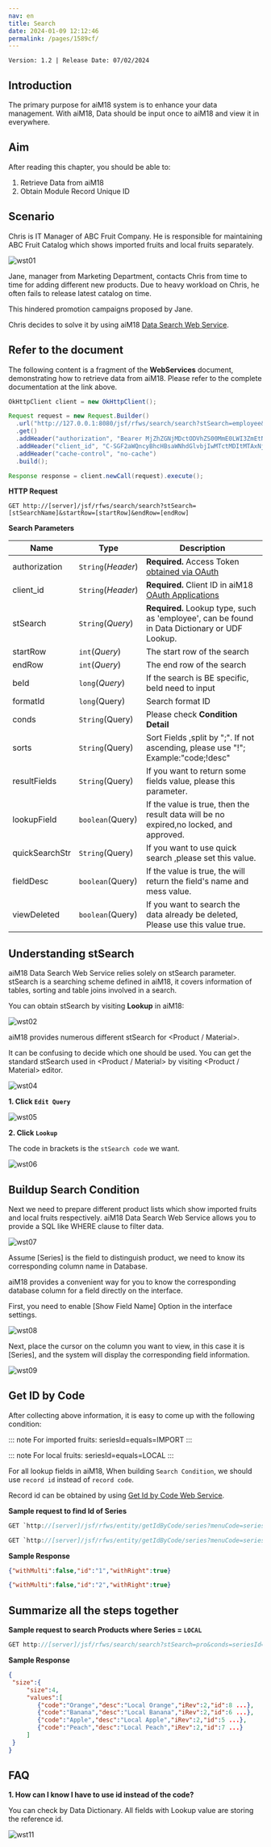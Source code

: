 ```yaml
---
nav: en
title: Search
date: 2024-01-09 12:12:46
permalink: /pages/1589cf/
---
```


`Version: 1.2 | Release Date: 07/02/2024`

## Introduction

The primary purpose for aiM18 system is to enhance your data management. With aiM18, Data should be input once to aiM18 and view it in everywhere.

## Aim

After reading this chapter, you should be able to:

1. Retrieve Data from aiM18
2. Obtain Module Record Unique ID

## Scenario

Chris is IT Manager of ABC Fruit Company. He is responsible for maintaining ABC Fruit Catalog which shows imported fruits and local fruits separately.

![wst01](/assets/wst01.png)

Jane, manager from Marketing Department, contacts Chris from time to time for adding different new products. Due to heavy workload on Chris, he often fails to release latest catalog on time. 

This hindered promotion campaigns proposed by Jane.

Chris decides to solve it by using aiM18 [Data Search Web Service](/pages/c79a4a/#data-search-web-service).

## Refer to the document

The following content is a fragment of the **WebServices** document, demonstrating how to retrieve data from aiM18. 
Please refer to the complete documentation at the link above.

```java
OkHttpClient client = new OkHttpClient();

Request request = new Request.Builder()
  .url("http://127.0.0.1:8080/jsf/rfws/search/search?stSearch=employee&startRow=1&endRow=10")
  .get()
  .addHeader("authorization", "Bearer MjZhZGNjMDctODVhZS00MmE0LWI3ZmEtNzRhMTQwZGZiNTY0")
  .addHeader("client_id", "C-SGF2aWQncyBhcHBsaWNhdGlvbjIwMTctMDItMTAxNjc=")
  .addHeader("cache-control", "no-cache")
  .build();

Response response = client.newCall(request).execute();
```

**HTTP Request**

`GET http://[server]/jsf/rfws/search/search?stSearch=[stSearchName]&startRow=[startRow]&endRow=[endRow]`


**Search Parameters**

| Name           | Type               | Description                              |
| -------------- | ------------------ | ---------------------------------------- |
| authorization  | `String`(*Header*) | **Required.** Access Token [obtained via OAuth](/pages/b24673/) |
| client_id      | `String`(*Header*) | **Required.** Client ID in aiM18 [OAuth Applications](/pages/b24673/) |
| stSearch       | `String`(*Query*)  | **Required.**  Lookup type, such as 'employee', can be found in Data Dictionary or UDF Lookup. |
| startRow       | `int`(*Query*)     | The start row of the search              |
| endRow         | `int`(*Query*)     | The end row of the search                |
| beId           | `long`(*Query*)    | If the search is BE specific, beId need to input |
| formatId       | `long`(Query)      | Search format ID                         |
| conds          | `String`(Query)    | Please check **Condition Detail**        |
| sorts          | `String`(Query)    | Sort Fields ,split by ";". If not ascending, please use "!";  Example:"code;!desc" |
| resultFields   | `String`(Query)    | If you want to return some fields value, please this parameter. |
| lookupField    | `boolean`(Query)   | If the value is true, then the result data will be no expired,no locked, and approved. |
| quickSearchStr | `String`(Query)    | If you want to use quick search ,please set this value. |
| fieldDesc      | `boolean`(Query)   | If the value is true, the will return the field's name and mess value. |
| viewDeleted    | `boolean`(Query)   | If you want to search the data already be deleted, Please use this value true. |

## Understanding stSearch

aiM18 Data Search Web Service relies solely on stSearch parameter. stSearch is a searching scheme defined in aiM18, it covers information of tables, sorting and table joins involved in a search.

You can obtain stSearch by visiting **Lookup** in aiM18:

![wst02](/assets/wst02.png)

aiM18 provides numerous different stSearch for <Product / Material>. 

It can be confusing to decide which one should be used. You can get the standard stSearch used in <Product / Material> by visiting <Product / Material> editor. 

![wst04](/assets/wst04.png)

**1. Click `Edit Query`**

![wst05](/assets/wst05.png)

**2. Click `Lookup`**

The code in brackets is the `stSearch code` we want.

![wst06](/assets/wst06.png)

## Buildup Search Condition

Next we need to prepare different product lists which show imported fruits and local fruits respectively. aiM18 Data Search Web Service allows you to provide a SQL like WHERE clause to filter data.

![wst07](/assets/wst07.png)

Assume [Series] is the field to distinguish product, we need to know its corresponding column name in Database.

aiM18 provides a convenient way for you to know the corresponding database column for a field directly on the interface. 

First, you need to enable [Show Field Name] Option in the interface settings.

![wst08](/assets/wst08.png)

Next, place the cursor on the column you want to view, in this case it is [Series], and the system will display the corresponding field information.

![wst09](/assets/wst09.png)

## Get ID by Code

After collecting above information, it is easy to come up with the following condition:

::: note For imported fruits:
seriesId=equals=IMPORT
:::

::: note For local fruits:
seriesId=equals=LOCAL
::: 

For all lookup fields in aiM18, When building `Search Condition`, we should use `record id` instead of `record code`.  

Record id can be obtained by using [Get Id by Code Web Service](/pages/c79a4a/#get-id-by-code-web-service).

**Sample request to find Id of Series**

```java
GET `http://[server]/jsf/rfws/entity/getIdByCode/series?menuCode=series&code=IMPORT`

GET `http://[server]/jsf/rfws/entity/getIdByCode/series?menuCode=series&code=LOCAL`
```

**Sample Response**

```json
{"withMulti":false,"id":"1","withRight":true}

{"withMulti":false,"id":"2","withRight":true}
```

## Summarize all the steps together

**Sample request to search Products where Series = `LOCAL`**

```java
GET http://[server]/jsf/rfws/search/search?stSearch=pro&conds=seriesId=equals=2
```

**Sample Response**

```json
{
 "size":{
	 "size":4,
	 "values":[
		{"code":"Orange","desc":"Local Orange","iRev":2,"id":8 ...},
		{"code":"Banana","desc":"Local Banana","iRev":2,"id":6 ...},
		{"code":"Apple","desc":"Local Apple","iRev":2,"id":5 ...},
		{"code":"Peach","desc":"Local Peach","iRev":2,"id":7 ...}
	 ]
 }
}
```

## FAQ

**1. How can I know I have to use id instead of the code?**

You can check by Data Dictionary. All fields with Lookup value are storing the reference id.

![wst11](/assets/wst11.png)









